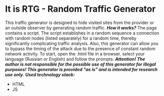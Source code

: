 # It is RTG - Random Traffic Generator
This traffic generator is designed to hide visited sites from the provider or an outside observer by generating random traffic.
***How it works?***
The page contains a script.
The script establishes in a random sequence a connection with random nodes (listed separately) for a random time, thereby significantly complicating traffic analysis.
Also, this generator can allow you to bypass the timing of the attack due to the presence of constant random network activity.
To start, open the .html file in a browser, select your language (Russian or English) and follow the prompts.
***Attention! The author is not responsible for the possible use of this generator for illegal purposes! This generator is provided "as is" and is intended for research use only.***
***Used technology stack:***
- HTML
- JS

